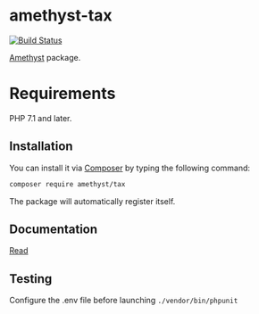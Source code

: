 # amethyst-tax

[![Build Status](https://travis-ci.org/amethyst-php/tax.svg?branch=master)](https://travis-ci.org/amethyst-php/tax)

[Amethyst](https://github.com/amethyst-php/amethyst) package.

# Requirements

PHP 7.1 and later.

## Installation

You can install it via [Composer](https://getcomposer.org/) by typing the following command:

```bash
composer require amethyst/tax
```

The package will automatically register itself.

## Documentation

[Read](docs/index.md)

## Testing

Configure the .env file before launching `./vendor/bin/phpunit`
